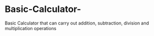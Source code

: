 # Basic-Calculator-
Basic Calculator that can carry out addition, subtraction, division and multiplication operations
